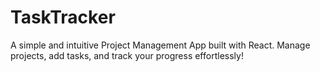 # TaskTracker
A simple and intuitive Project Management App built with React. Manage projects, add tasks, and track your progress effortlessly!
